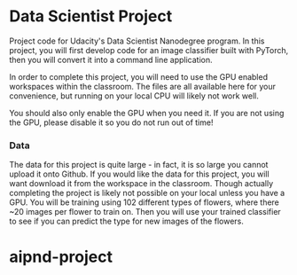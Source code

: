 # Data Scientist Project

Project code for Udacity's Data Scientist Nanodegree program. In this project, you will first develop code for an image classifier built with PyTorch, then you will convert it into a command line application.

In order to complete this project, you will need to use the GPU enabled workspaces within the classroom.  The files are all available here for your convenience, but running on your local CPU will likely not work well.

You should also only enable the GPU when you need it. If you are not using the GPU, please disable it so you do not run out of time!

### Data

The data for this project is quite large - in fact, it is so large you cannot upload it onto Github.  If you would like the data for this project, you will want download it from the workspace in the classroom.  Though actually completing the project is likely not possible on your local unless you have a GPU.  You will be training using 102 different types of flowers, where there ~20 images per flower to train on.  Then you will use your trained classifier to see if you can predict the type for new images of the flowers.
# aipnd-project
